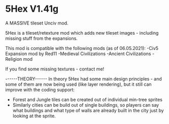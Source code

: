 # 5Hex V1.41g
A MASSIVE tileset Unciv mod.

5Hex is a tileset/retexture mod which adds new tileset images - including missing stuff from the expansions.

This mod is compatible with the following mods (as of 06.05.2021):
-Civ5 Expansion mod by Red11
-Medieval Civilizations
-Ancient Civilizations
-Religion mod

If you find some missing textures - contact me!

------THEORY------
In theory 5Hex had some main design principles - and some of them are now being used (like layer rendering), but it still can improve with the coding support:

- Forest and Jungle tiles can be created out of individual min-tree sprites
- Similarly cities can be build out of single buildings, so players can say what buildings and what type of walls are already built in the city just by looking at the sprite.
